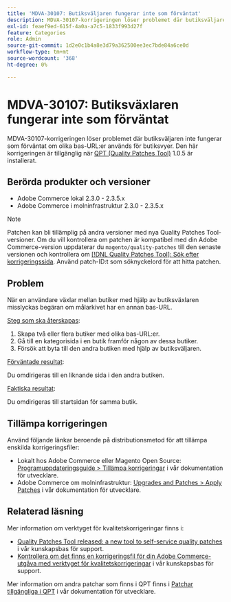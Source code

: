 ```yaml
---
title: 'MDVA-30107: Butiksväljaren fungerar inte som förväntat'
description: MDVA-30107-korrigeringen löser problemet där butiksväljaren inte fungerar som förväntat om olika bas-URL:er används för butiksvyer. Den här korrigeringen är tillgänglig när [QPT-verktyget (Quality Patches Tool)](/help/announcements/adobe-commerce-announcements/magento-quality-patches-released-new-tool-to-self-serve-quality-patches.md) 1.0.5 är installerat.
exl-id: feaef9ed-615f-4a0a-a7c5-1833f993d27f
feature: Categories
role: Admin
source-git-commit: 1d2e0c1b4a8e3d79a362500ee3ec7bde84a6ce0d
workflow-type: tm+mt
source-wordcount: '368'
ht-degree: 0%

---
```


# MDVA-30107: Butiksväxlaren fungerar inte som förväntat

MDVA-30107-korrigeringen löser problemet där butiksväljaren inte fungerar som förväntat om olika bas-URL:er används för butiksvyer. Den här korrigeringen är tillgänglig när [QPT (Quality Patches Tool)](/help/announcements/adobe-commerce-announcements/magento-quality-patches-released-new-tool-to-self-serve-quality-patches.md) 1.0.5 är installerat.

## Berörda produkter och versioner

* Adobe Commerce lokal 2.3.0 - 2.3.5.x
* Adobe Commerce i molninfrastruktur 2.3.0 - 2.3.5.x

>[!NOTE]
>
>Patchen kan bli tillämplig på andra versioner med nya Quality Patches Tool-versioner. Om du vill kontrollera om patchen är kompatibel med din Adobe Commerce-version uppdaterar du `magento/quality-patches` till den senaste versionen och kontrollera om [[!DNL Quality Patches Tool]: Sök efter korrigeringssida](https://devdocs.magento.com/quality-patches/tool.html#patch-grid). Använd patch-ID:t som söknyckelord för att hitta patchen.

## Problem

När en användare växlar mellan butiker med hjälp av butiksväxlaren misslyckas begäran om målarkivet har en annan bas-URL.

<u>Steg som ska återskapas</u>:

1. Skapa två eller flera butiker med olika bas-URL:er.
1. Gå till en kategorisida i en butik framför någon av dessa butiker.
1. Försök att byta till den andra butiken med hjälp av butiksväljaren.

<u>Förväntade resultat</u>:

Du omdirigeras till en liknande sida i den andra butiken.

<u>Faktiska resultat</u>:

Du omdirigeras till startsidan för samma butik.

## Tillämpa korrigeringen

Använd följande länkar beroende på distributionsmetod för att tillämpa enskilda korrigeringsfiler:

* Lokalt hos Adobe Commerce eller Magento Open Source: [Programuppdateringsguide > Tillämpa korrigeringar](https://devdocs.magento.com/guides/v2.4/comp-mgr/patching/mqp.html) i vår dokumentation för utvecklare.
* Adobe Commerce om molninfrastruktur: [Upgrades and Patches > Apply Patches](https://devdocs.magento.com/cloud/project/project-patch.html) i vår dokumentation för utvecklare.

## Relaterad läsning

Mer information om verktyget för kvalitetskorrigeringar finns i:

* [Quality Patches Tool released: a new tool to self-service quality patches](/help/announcements/adobe-commerce-announcements/magento-quality-patches-released-new-tool-to-self-serve-quality-patches.md) i vår kunskapsbas för support.
* [Kontrollera om det finns en korrigeringsfil för din Adobe Commerce-utgåva med verktyget för kvalitetskorrigeringar](/help/support-tools/patches-available-in-qpt-tool/check-patch-for-magento-issue-with-magento-quality-patches.md) i vår kunskapsbas för support.

Mer information om andra patchar som finns i QPT finns i [Patchar tillgängliga i QPT](https://devdocs.magento.com/quality-patches/tool.html#patch-grid) i vår dokumentation för utvecklare.
